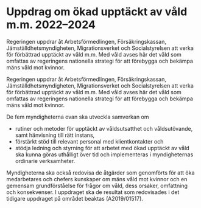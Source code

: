 # Uppdrag om ökad upptäckt av våld m.m. 2022–2024

Regeringen uppdrar åt Arbetsförmedlingen, Försäkringskassan, Jämställdhetsmyndigheten, Migrationsverket och Socialstyrelsen att verka för förbättrad upptäckt av våld m.m. Med våld avses här det våld som omfattas av regeringens nationella strategi för att förebygga och bekämpa mäns våld mot kvinnor.

Regeringen uppdrar åt Arbetsförmedlingen, Försäkringskassan, Jämställdhetsmyndigheten, Migrationsverket och Socialstyrelsen att verka för förbättrad upptäckt av våld m.m. Med våld avses här det våld som omfattas av regeringens nationella strategi för att förebygga och bekämpa mäns våld mot kvinnor.

De fem myndigheterna ovan ska utveckla samverkan om

* rutiner och metoder för upptäckt av våldsutsatthet och våldsutövande, samt hänvisning till rätt instans,
* förstärkt stöd till relevant personal med klientkontakter och
* stödja ledning och styrning för att arbetet med ökad upptäckt av våld ska kunna göras uthålligt över tid och implementeras i myndigheternas ordinarie verksamheter.

Myndigheterna ska också redovisa de åtgärder som genomförts för att öka medarbetares och chefers kunskaper om mäns våld mot kvinnor och en gemensam grundförståelse för frågor om våld, dess orsaker, omfattning och konsekvenser. I uppdraget ska de resultat som redovisades i det tidigare uppdraget på området beaktas (A2019/01517).
